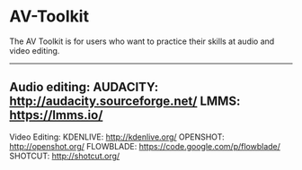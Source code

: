 # AV-Toolkit
The AV Toolkit is for users who want to practice their skills at audio and video editing.

-----------------
Audio editing:
AUDACITY: http://audacity.sourceforge.net/
LMMS: https://lmms.io/
-----------------
Video Editing:
KDENLIVE: http://kdenlive.org/
OPENSHOT: http://openshot.org/
FLOWBLADE: https://code.google.com/p/flowblade/
SHOTCUT: http://shotcut.org/
